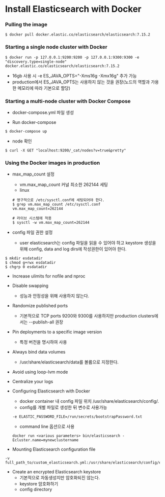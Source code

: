# Install Elasticsearch with Docker


### Pulling the image
```
$ docker pull docker.elastic.co/elasticsearch/elasticsearch:7.15.2
```


### Starting a single node cluster with Docker
```
$ docker run -p 127.0.0.1:9200:9200 -p 127.0.0.1:9300:9300 -e "discovery.type=single-node" docker.elastic.co/elasticsearch/elasticsearch:7.15.2
```
* 16gb 사용 시 -e ES_JAVA_OPTS="-Xms16g -Xmx16g" 추가 가능
* production에서 ES_JAVA_OPTS는 사용하지 않는 것을 권장(노드의 역할과 가용한 메모리에 따라 기본으로 할당)

### Starting a multi-node cluster with Docker Compose
* docker-compose.yml 파일 생성

* Run docker-compose
```
$ docker-compose up
```

* node 확인
```
$ curl -X GET "localhost:9200/_cat/nodes?v=true&pretty"
```

### Using the Docker images in production
* max_map_count 설정
  * vm.max_map_count 커널 최소한 262144 세팅
  * linux 
  ```
  # 영구적으로 /etc/sysctl.conf에 세팅되어야 한다.
  $ grep vm.max_map_count /etc/sysctl.conf
  vm.max_map_count=262144
  
  # 라이브 시스템에 적용
  $ sysctl -w vm.max_map_count=262144
  ```

* config 파일 권한 설정
  * user elasticsearch는 config 파일을 읽을 수 있어야 하고 keystore 생성을 위해 config, data and log dirs에 작성권한이 있어야 한다.
```
$ mkdir esdatadir
$ chmod g+rwx esdatadir
$ chgrp 0 esdatadir
```

* Increase ulimits for nofile and nproc

* Disable swapping
  * 성능과 안정성을 위해 사용하지 않는다.

* Randomize published ports
  * 기본적으로 TCP ports 9200와 9300를 사용하지만 production clusters에서는 --publish-all 권장

* Pin deployments to a specific image version
  * 특정 버전을 명시하여 사용

* Always bind data volumes
  * /usr/share/elasticsearch/data를 볼륨으로 지정한다.

* Avoid using loop-lvm mode
* Centralize your logs
* Configuring Elasticsearch with Docker
  * docker container 내 config 파일 위치 /usr/share/elasticsearch/config/.
  * config를 개별 파일로 생성한 뒤 변수로 사용가능
  ```
  -e ELASTIC_PASSWORD_FILE=/run/secrets/bootstrapPassword.txt
  ```
  * command line 옵션으로 사용
  ```
  docker run <various parameters> bin/elasticsearch -Ecluster.name=mynewclustername
  ```
* Mounting Elasticsearch configuration file
```
-v full_path_to/custom_elasticsearch.yml:/usr/share/elasticsearch/config/elasticsearch.yml
```

* Create an encrypted Elasticsearch keystore
  * 기본적으로 자동생성지만 암호화되진 않는다.
  * keystore 암호화하기 
   * config directory 
